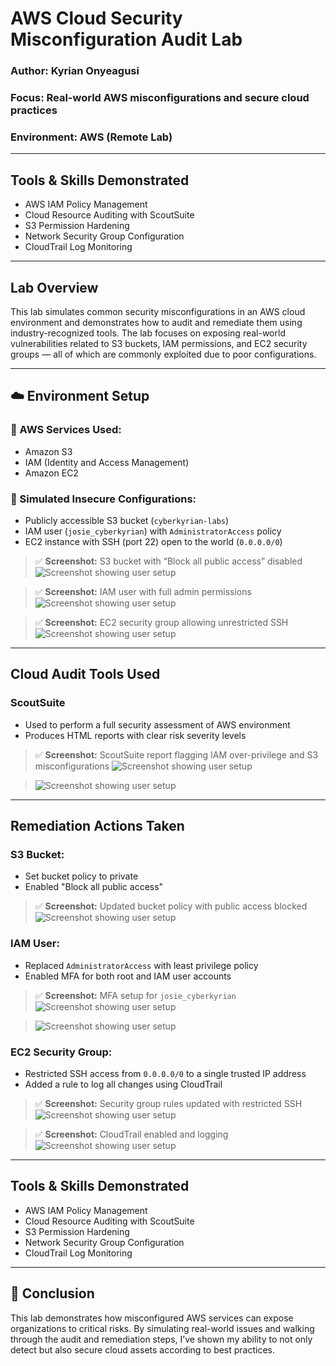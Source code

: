 # AWS Cloud Security Misconfiguration Audit Lab

### Author: Kyrian Onyeagusi

### Focus: Real-world AWS misconfigurations and secure cloud practices

### Environment: AWS (Remote Lab)

---

## Tools & Skills Demonstrated

* AWS IAM Policy Management
* Cloud Resource Auditing with ScoutSuite
* S3 Permission Hardening
* Network Security Group Configuration
* CloudTrail Log Monitoring

---

## Lab Overview

This lab simulates common security misconfigurations in an AWS cloud environment and demonstrates how to audit and remediate them using industry-recognized tools. The lab focuses on exposing real-world vulnerabilities related to S3 buckets, IAM permissions, and EC2 security groups — all of which are commonly exploited due to poor configurations.

---

## ☁️ Environment Setup

### 🔹 AWS Services Used:

* Amazon S3
* IAM (Identity and Access Management)
* Amazon EC2

### 🔹 Simulated Insecure Configurations:

* Publicly accessible S3 bucket (`cyberkyrian-labs`)
* IAM user (`josie_cyberkyrian`) with `AdministratorAccess` policy
* EC2 instance with SSH (port 22) open to the world (`0.0.0.0/0`)

> ✅ **Screenshot:** S3 bucket with “Block all public access” disabled
> ![Screenshot showing user setup](./screenshots/public-bucket.png)

> ✅ **Screenshot:** IAM user with full admin permissions
> ![Screenshot showing user setup](./screenshots/iam-user.png)

> ✅ **Screenshot:** EC2 security group allowing unrestricted SSH
> ![Screenshot showing user setup](./screenshots/insecure-env.png)


---

## Cloud Audit Tools Used

### ScoutSuite

* Used to perform a full security assessment of AWS environment
* Produces HTML reports with clear risk severity levels

> ✅ **Screenshot:** ScoutSuite report flagging IAM over-privilege and S3 misconfigurations
> ![Screenshot showing user setup](./screenshots/report-3.png)

> ![Screenshot showing user setup](./screenshots/s3-report.png)

---

## Remediation Actions Taken

### S3 Bucket:

* Set bucket policy to private
* Enabled "Block all public access"

> ✅ **Screenshot:** Updated bucket policy with public access blocked
> ![Screenshot showing user setup](./screenshots/s3-bucket-private.png)


### IAM User:

* Replaced `AdministratorAccess` with least privilege policy
* Enabled MFA for both root and IAM user accounts

> ✅ **Screenshot:** MFA setup for `josie_cyberkyrian`
> ![Screenshot showing user setup](./screenshots/least-priviledge-policy.png)

> ![Screenshot showing user setup](./screenshots/mfa-enabled.png)


### EC2 Security Group:

* Restricted SSH access from `0.0.0.0/0` to a single trusted IP address
* Added a rule to log all changes using CloudTrail

> ✅ **Screenshot:** Security group rules updated with restricted SSH
> ![Screenshot showing user setup](./screenshots/restrict-ssh-access.png)

> ✅ **Screenshot:** CloudTrail enabled and logging
> ![Screenshot showing user setup](./screenshots/cloudtrail-enabled.png)


---

## Tools & Skills Demonstrated

* AWS IAM Policy Management
* Cloud Resource Auditing with ScoutSuite
* S3 Permission Hardening
* Network Security Group Configuration
* CloudTrail Log Monitoring

---

## 📌 Conclusion

This lab demonstrates how misconfigured AWS services can expose organizations to critical risks. By simulating real-world issues and walking through the audit and remediation steps, I’ve shown my ability to not only detect but also secure cloud assets according to best practices.

